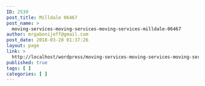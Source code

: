 ```yaml
---
ID: 2539
post_title: Milldale 06467
post_name: >
  moving-services-moving-services-moving-services-milldale-06467
author: mrgabonijeff@gmail.com
post_date: 2018-03-28 01:37:26
layout: page
link: >
  http://localhost/wordpress/moving-services-moving-services-moving-services-milldale-06467/
published: true
tags: [ ]
categories: [ ]
---
```

